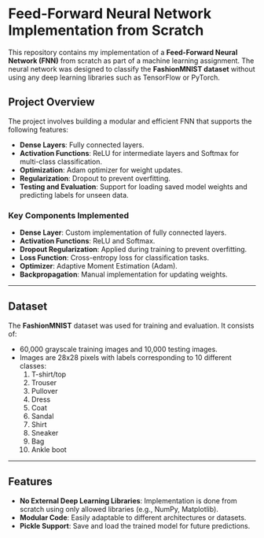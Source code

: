 # Feed-Forward Neural Network Implementation from Scratch

This repository contains my implementation of a **Feed-Forward Neural Network (FNN)** from scratch as part of a machine learning assignment. 
The neural network was designed to classify the **FashionMNIST dataset** without using any deep learning libraries such as TensorFlow or PyTorch.

## Project Overview

The project involves building a modular and efficient FNN that supports the following features:
- **Dense Layers**: Fully connected layers.
- **Activation Functions**: ReLU for intermediate layers and Softmax for multi-class classification.
- **Optimization**: Adam optimizer for weight updates.
- **Regularization**: Dropout to prevent overfitting.
- **Testing and Evaluation**: Support for loading saved model weights and predicting labels for unseen data.

### Key Components Implemented
- **Dense Layer**: Custom implementation of fully connected layers.
- **Activation Functions**: ReLU and Softmax.
- **Dropout Regularization**: Applied during training to prevent overfitting.
- **Loss Function**: Cross-entropy loss for classification tasks.
- **Optimizer**: Adaptive Moment Estimation (Adam).
- **Backpropagation**: Manual implementation for updating weights.

---

## Dataset

The **FashionMNIST** dataset was used for training and evaluation. It consists of:
- 60,000 grayscale training images and 10,000 testing images.
- Images are 28x28 pixels with labels corresponding to 10 different classes:
  1. T-shirt/top
  2. Trouser
  3. Pullover
  4. Dress
  5. Coat
  6. Sandal
  7. Shirt
  8. Sneaker
  9. Bag
  10. Ankle boot

---

## Features
- **No External Deep Learning Libraries**: Implementation is done from scratch using only allowed libraries (e.g., NumPy, Matplotlib).
- **Modular Code**: Easily adaptable to different architectures or datasets.
- **Pickle Support**: Save and load the trained model for future predictions.
